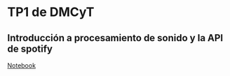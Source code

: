 # TP1 de DMCyT

## Introducción a procesamiento de sonido y la API de spotify

[Notebook](https://github.com/pabloriera/dmcyt_tp1/blob/master/Introduccion.ipynb)